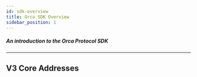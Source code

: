 ```yaml
---
id: sdk-overview
title: Orca SDK Overview
sidebar_position: 1
---
```


##### An introduction to the Orca Protocol SDK

---
## V3 Core Addresses

